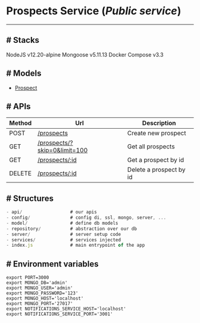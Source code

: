 # Prospects Service (**_Public service_**)

---

## # Stacks

NodeJS v12.20-alpine
Mongoose v5.11.13
Docker Compose v3.3

## # Models

- [Prospect](src/models/prospect.model.js)

## # APIs

| Method | Url                                                  | Description             |
| ------ | ---------------------------------------------------- | ----------------------- |
| POST   | [/prospects](src/api/prospects.js)                   | Create new prospect     |
| GET    | [/prospects/?skip=0&limit=100](src/api/prospects.js) | Get all prospects       |
| GET    | [/prospects/:id](src/api/prospects.js)               | Get a prospect by id    |
| DELETE | [/prospects/:id](src/api/prospects.js)               | Delete a prospect by id |

## # Structures

```js
- api/                  # our apis
- config/               # config di, ssl, mongo, server, ...
- model/                # define db models
- repository/           # abstraction over our db
- server/               # server setup code
- services/             # services injected
- index.js              # main entrypoint of the app
```

## # Environment variables

```
export PORT=3000
export MONGO_DB='admin'
export MONGO_USER='admin'
export MONGO_PASSWORD='123'
export MONGO_HOST='localhost'
export MONGO_PORT='27017'
export NOTIFICATIONS_SERVICE_HOST='localhost'
export NOTIFICATIONS_SERVICE_PORT='3001'
```
